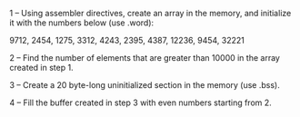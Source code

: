 1 – Using assembler directives, create an array in the memory, and initialize it with the numbers below (use .word):

9712, 2454, 1275, 3312, 4243, 2395, 4387, 12236, 9454, 32221

2 – Find the number of elements that are greater than 10000 in the array created in step 1.

3 – Create a 20 byte-long uninitialized section in the memory (use .bss).

4 – Fill the buffer created in step 3 with even numbers starting from 2.
